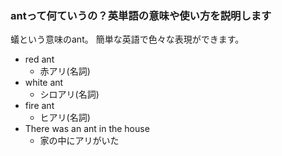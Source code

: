 ### antって何ていうの？英単語の意味や使い方を説明します

蟻という意味のant。
簡単な英語で色々な表現ができます。


* red ant
  * 赤アリ(名詞)
* white ant
  * シロアリ(名詞)
* fire ant
  * ヒアリ(名詞)
* There was an ant in the house
  * 家の中にアリがいた